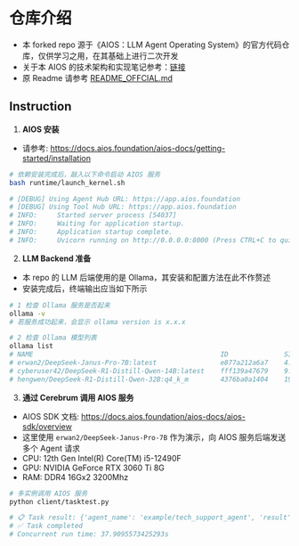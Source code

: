 # 仓库介绍
- 本 forked repo 源于《AIOS：LLM Agent Operating System》的官方代码仓库，仅供学习之用，在其基础上进行二次开发
- 关于本 AIOS 的技术架构和实现笔记参考：[链接](https://zhuanlan.zhihu.com/p/691420682)
- 原 Readme 请参考 [README_OFFCIAL.md](https://github.com/marshwallen/AIOS/blob/main/README_OFFCIAL.md)

## Instruction
1. **AIOS 安装**
- 请参考: https://docs.aios.foundation/aios-docs/getting-started/installation
```sh
# 依赖安装完成后，敲入以下命令启动 AIOS 服务
bash runtime/launch_kernel.sh

# [DEBUG] Using Agent Hub URL: https://app.aios.foundation
# [DEBUG] Using Tool Hub URL: https://app.aios.foundation
# INFO:     Started server process [54037]
# INFO:     Waiting for application startup.
# INFO:     Application startup complete.
# INFO:     Uvicorn running on http://0.0.0.0:8000 (Press CTRL+C to quit)
```

2. **LLM Backend 准备**
- 本 repo 的 LLM 后端使用的是 Ollama，其安装和配置方法在此不作赘述
- 安装完成后，终端输出应当如下所示
```sh
# 1 检查 Ollama 服务是否起来
ollama -v
# 若服务成功起来，会显示 ollama version is x.x.x

# 2 检查 Ollama 模型列表
ollama list
# NAME                                               ID              SIZE      MODIFIED     
# erwan2/DeepSeek-Janus-Pro-7B:latest                e877a212a6a7    4.2 GB    43 hours ago    
# cyberuser42/DeepSeek-R1-Distill-Qwen-14B:latest    fff139a47679    9.0 GB    45 hours ago    
# hengwen/DeepSeek-R1-Distill-Qwen-32B:q4_k_m        4376ba0a1404    19 GB     46 hours ago    
```

3. **通过 Cerebrum 调用 AIOS 服务**
- AIOS SDK 文档: https://docs.aios.foundation/aios-docs/aios-sdk/overview
- 这里使用 ```erwan2/DeepSeek-Janus-Pro-7B``` 作为演示，向 AIOS 服务后端发送多个 Agent 请求
- CPU: 12th Gen Intel(R) Core(TM) i5-12490F
- GPU: NVIDIA GeForce RTX 3060 Ti 8G
- RAM: DDR4 16Gx2 3200Mhz
```sh
# 多实例调用 AIOS 服务
python client/tasktest.py

# 📋 Task result: {'agent_name': 'example/tech_support_agent', 'result': "Than ... Have you tried either of these solutions?", 'rounds': 3}
# ✅ Task completed
# Concurrent run time: 37.9095573425293s
```